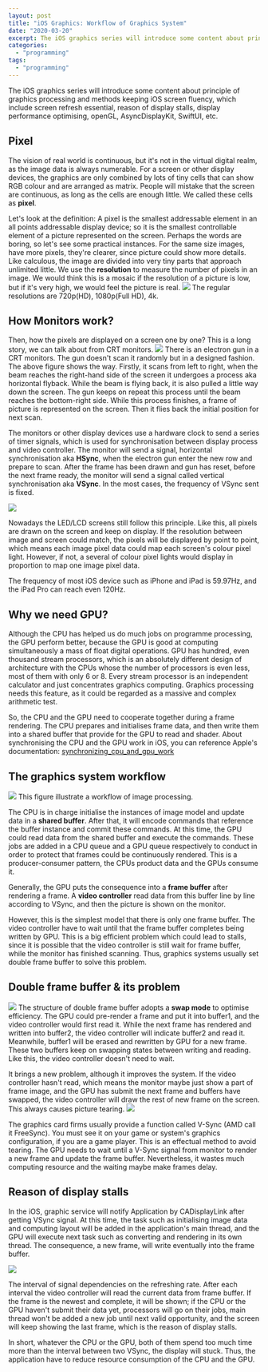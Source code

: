 ```yaml
---
layout: post
title: "iOS Graphics: Workflow of Graphics System"
date: "2020-03-20"
excerpt: The iOS graphics series will introduce some content about principle of graphics processing and methods keeping iOS screen fluency, which include screen refresh essential, reason of display stalls, display performance optimising, openGL, AsyncDisplayKit, SwiftUI, etc.
categories: 
  - "programming"
tags:
  - "programming"
---
```


The iOS graphics series will introduce some content about principle of graphics processing and methods keeping iOS screen fluency, which include screen refresh essential, reason of display stalls, display performance optimising, openGL, AsyncDisplayKit, SwiftUI, etc.

## Pixel

The vision of real world is continuous, but it's not in the virtual digital realm, as the image data is always numerable. For a screen or other display devices, the graphics are only combined by lots of tiny cells that can show RGB colour and are arranged as matrix. People will mistake that the screen are continuous, as long as the cells are enough little. We called these cells as **pixel**.

Let's look at the definition: A pixel is the smallest addressable element in an all points addressable display device; so it is the smallest controllable element of a picture represented on the screen. Perhaps the words are boring, so let's see some practical instances. For the same size images, have more pixels, they're clearer, since picture could show more details. Like calculous, the image are divided into very tiny parts that approach unlimited little. We use the **resolution** to measure the number of pixels in an image. We would think this is a mosaic if the resolution of a picture is low, but if it's very high, we would feel the picture is real. ![](/assets/img/images/displayresolutioncompar.jpg) The regular resolutions are 720p(HD), 1080p(Full HD), 4k.

## How Monitors work?

Then, how the pixels are displayed on a screen one by one? This is a long story, we can talk about from CRT monitors. ![](/assets/img/images/IMG_0064.png) There is an electron gun in a CRT monitors. The gun doesn't scan it randomly but in a designed fashion. The above figure shows the way. Firstly, it scans from left to right, when the beam reaches the right-hand side of the screen it undergoes a process aka horizontal flyback. While the beam is flying back, it is also pulled a little way down the screen. The gun keeps on repeat this process until the beam reaches the bottom-right side. While this process finishes, a frame of picture is represented on the screen. Then it flies back the initial position for next scan.

The monitors or other display devices use a hardware clock to send a series of timer signals, which is used for synchronisation between display process and video controller. The monitor will send a signal, horizontal synchronisation aka **HSync**, when the electron gun enter the new row and prepare to scan. After the frame has been drawn and gun has reset, before the next frame ready, the monitor will send a signal called vertical synchronisation aka **VSync**. In the most cases, the frequency of VSync sent is fixed.

![](/assets/img/images/color_pixel.jpg)

Nowadays the LED/LCD screens still follow this principle. Like this, all pixels are drawn on the screen and keep on display. If the resolution between image and screen could match, the pixels will be displayed by point to point, which means each image pixel data could map each screen's colour pixel light. However, if not, a several of colour pixel lights would display in proportion to map one image pixel data.

The frequency of most iOS device such as iPhone and iPad is 59.97Hz, and the iPad Pro can reach even 120Hz.

## Why we need GPU?

Although the CPU has helped us do much jobs on programme processing, the GPU perform better, because the GPU is good at computing simultaneously a mass of float digital operations. GPU has hundred, even thousand stream processors, which is an absolutely different design of architecture with the CPUs whose the number of processors is even less, most of them with only 6 or 8. Every stream processor is an independent calculator and just concentrates graphics computing. Graphics processing needs this feature, as it could be regarded as a massive and complex arithmetic test.

So, the CPU and the GPU need to cooperate together during a frame rendering. The CPU prepares and initialises frame data, and then write them into a shared buffer that provide for the GPU to read and shader. About synchronising the CPU and the GPU work in iOS, you can reference Apple's documentation: [synchronizing\_cpu\_and\_gpu\_work](https://developer.apple.com/documentation/metal/synchronization/synchronizing_cpu_and_gpu_work)

## The graphics system workflow

![](/assets/img/images/graphics-system1.jpeg) This figure illustrate a workflow of image processing.

The CPU is in charge initialise the instances of image model and update data in a **shared buffer**. After that, it will encode commands that reference the buffer instance and commit these commands. At this time, the GPU could read data from the shared buffer and execute the commands. These jobs are added in a CPU queue and a GPU queue respectively to conduct in order to protect that frames could be continuously rendered. This is a producer-consumer pattern, the CPUs product data and the GPUs consume it.

Generally, the GPU puts the consequence into a **frame buffer** after rendering a frame. A **video controller** read data from this buffer line by line according to VSync, and then the picture is shown on the monitor.

However, this is the simplest model that there is only one frame buffer. The video controller have to wait until that the frame buffer completes being written by GPU. This is a big efficient problem which could lead to stalls, since it is possible that the video controller is still wait for frame buffer, while the monitor has finished scanning. Thus, graphics systems usually set double frame buffer to solve this problem.

## Double frame buffer & its problem

![](/assets/img/images/grashics-system2.jpeg) The structure of double frame buffer adopts a **swap mode** to optimise efficiency. The GPU could pre-render a frame and put it into buffer1, and the video controller would first read it. While the next frame has rendered and written into buffer2, the video controller will indicate buffer2 and read it. Meanwhile, buffer1 will be erased and rewritten by GPU for a new frame. These two buffers keep on swapping states between writing and reading. Like this, the video controller doesn't need to wait.

It brings a new problem, although it improves the system. If the video controller hasn't read, which means the monitor maybe just show a part of frame image, and the GPU has submit the next frame and buffers have swapped, the video controller will draw the rest of new frame on the screen. This always causes picture tearing. ![](/assets/img/images/tearing.jpeg)

The graphics card firms usually provide a function called V-Sync (AMD call it FreeSync). You must see it on your game or system's graphics configuration, if you are a game player. This is an effectual method to avoid tearing. The GPU needs to wait until a V-Sync signal from monitor to render a new frame and update the frame buffer. Nevertheless, it wastes much computing resource and the waiting maybe make frames delay.

## Reason of display stalls

In the iOS, graphic service will notify Application by CADisplayLink after getting VSync signal. At this time, the task such as initialising image data and computing layout will be added in the application's main thread, and the GPU will execute next task such as converting and rendering in its own thread. The consequence, a new frame, will write eventually into the frame buffer.

![](/assets/img/images/VSync.jpg)

The interval of signal dependencies on the refreshing rate. After each interval the video controller will read the current data from frame buffer. If the frame is the newest and complete, it will be shown; if the CPU or the GPU haven't submit their data yet, processors will go on their jobs, main thread won't be added a new job until next valid opportunity, and the screen will keep showing the last frame, which is the reason of display stalls.

In short, whatever the CPU or the GPU, both of them spend too much time more than the interval between two VSync, the display will stuck. Thus, the application have to reduce resource consumption of the CPU and the GPU.
